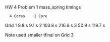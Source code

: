 HW 4 Problem 1
mass_spring timings

      4 Cores    1 Core
Grid
1     9.8 s      9.1 s
2     103.8 s    216.6 s
3     50.9 s     119.7 s

Note used smaller tfinal on Grid 3
